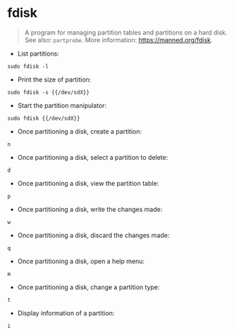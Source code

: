 # fdisk

> A program for managing partition tables and partitions on a hard disk.
> See also: `partprobe`.
> More information: <https://manned.org/fdisk>.

- List partitions:

`sudo fdisk -l`

- Print the size of partition:

`sudo fdisk -s {{/dev/sdX}}`

- Start the partition manipulator:

`sudo fdisk {{/dev/sdX}}`

- Once partitioning a disk, create a partition:

`n`

- Once partitioning a disk, select a partition to delete:

`d`

- Once partitioning a disk, view the partition table:

`p`

- Once partitioning a disk, write the changes made:

`w`

- Once partitioning a disk, discard the changes made:

`q`

- Once partitioning a disk, open a help menu:

`m`

- Once partitioning a disk, change a partition type:

`t`

- Display information of a partition:

`i`
